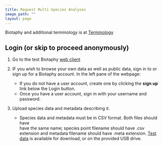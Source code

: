 ```yaml
---
title: Request Multi-Species Analyses
image_path: ""
layout: page
---
```



Biotaphy and additional terminology is at [Terminology](/terms)

## Login (or skip to proceed anonymously)

1. Go to the test Biotaphy [web client](http://notyeti-191.lifemapper.org/boom)
   
1. IF you wish to browse your own data as well as public data, sign in to 
   or sign up for a Biotaphy account.  In the left pane of the webpage:
    
      * If you do not have a user account, create one by clicking the **sign up** 
        link below the Login button.
      * Once you have a user account, sign in with your username and password.


1. Upload species data and metadata describing it.  
    * Species data and metadata must be in CSV format.  Both files should have  
      have the same name; species point filename should have .csv extension and 
      metadata filename should have .meta extension.  [Test data]() is available 
      for download, or on the provided USB drive.
      
